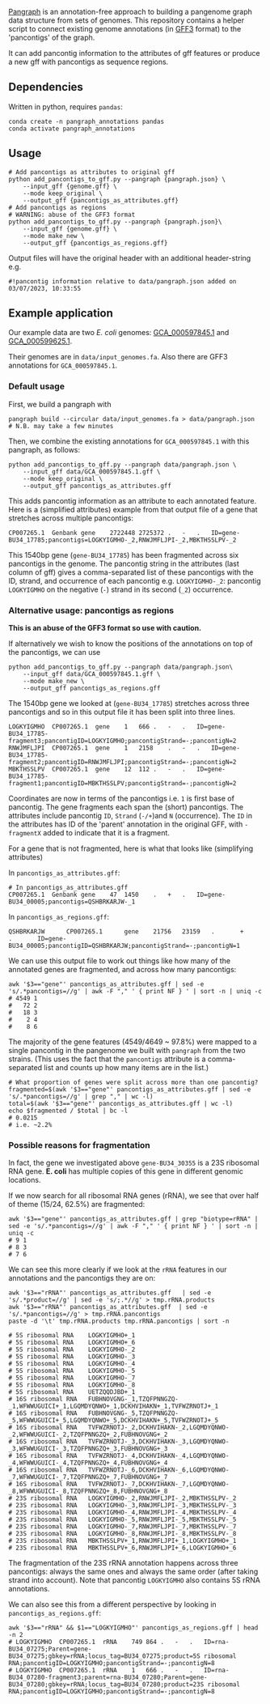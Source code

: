 
[Pangraph](https://github.com/neherlab/pangraph) is an annotation-free approach to building a pangenome graph data structure from sets of genomes. This repository contains a helper script to connect existing genome annotations (in [GFF3](https://www.ensembl.org/info/website/upload/gff3.html) format) to the 'pancontigs' of the graph.

It can add pancontig information to the attributes of gff features or produce a new gff with pancontigs as sequence regions.  

## Dependencies

Written in python, requires `pandas`:

```
conda create -n pangraph_annotations pandas
conda activate pangraph_annotations
```

## Usage

```
# Add pancontigs as attributes to original gff
python add_pancontigs_to_gff.py --pangraph {pangraph.json} \
    --input_gff {genome.gff} \
    --mode keep_original \
    --output_gff {pancontigs_as_attributes.gff}
# Add pancontigs as regions
# WARNING: abuse of the GFF3 format 
python add_pancontigs_to_gff.py --pangraph {pangraph.json}\
    --input_gff {genome.gff} \
    --mode make_new \
    --output_gff {pancontigs_as_regions.gff}
```

Output files will have the original header with an additional header-string e.g.

```
#!pancontig information relative to data/pangraph.json added on 03/07/2023, 10:33:55
```

## Example application

Our example data are two *E. coli* genomes: [GCA_000597845.1](https://ftp.ncbi.nlm.nih.gov/genomes/all/GCA/000/597/845/GCA_000597845.1_ASM59784v1) and [GCA_000599625.1](https://ftp.ncbi.nlm.nih.gov/genomes/all/GCA/000/599/625/GCA_000599625.1_ASM59962v1/). 

Their genomes are in `data/input_genomes.fa`. Also there are GFF3 annotations for `GCA_000597845.1`. 


### Default usage

First, we build a pangraph with

```
pangraph build --circular data/input_genomes.fa > data/pangraph.json
# N.B. may take a few minutes
```

Then, we combine the existing annotations for `GCA_000597845.1` with this pangraph, as follows:

```
python add_pancontigs_to_gff.py --pangraph data/pangraph.json \
    --input_gff data/GCA_000597845.1.gff \
    --mode keep_original \
    --output_gff pancontigs_as_attributes.gff
```

This adds pancontig information as an attribute to each annotated feature. Here is a (simplified attributes) example from that output file of a gene that stretches across multiple pancontigs:

```
CP007265.1  Genbank gene    2722448 2725372 .   -   .   ID=gene-BU34_17785;pancontigs=LOGKYIGMHO-_2,RNWJMFLJPI-_2,MBKTHSSLPV-_2
```

This 1540bp gene (`gene-BU34_17785`) has been fragmented across six pancontigs in the genome. The pancontig string in the attributes (last column of gff) gives a comma-separated list of these pancontigs with the ID, strand, and occurrence of each pancontig e.g. `LOGKYIGMHO-_2`: pancontig `LOGKYIGMHO` on the negative (`-`) strand in its second (`_2`) occurrence. 


### Alternative usage: pancontigs as regions

**This is an abuse of the GFF3 format so use with caution.** 

If alternatively we wish to know the positions of the annotations on top of the pancontigs, we can use

```
python add_pancontigs_to_gff.py --pangraph data/pangraph.json\
    --input_gff data/GCA_000597845.1.gff \
    --mode make_new \
    --output_gff pancontigs_as_regions.gff
```

The 1540bp gene we looked at (`gene-BU34_17785`) stretches across three pancontigs and so in this output file it has been split into three lines. 

```
LOGKYIGMHO  CP007265.1  gene    1   666 .   -   .   ID=gene-BU34_17785-fragment3;pancontigID=LOGKYIGMHO;pancontigStrand=-;pancontigN=2
RNWJMFLJPI  CP007265.1  gene    1   2158    .   -   .   ID=gene-BU34_17785-fragment2;pancontigID=RNWJMFLJPI;pancontigStrand=-;pancontigN=2
MBKTHSSLPV  CP007265.1  gene    12  112 .   -   .   ID=gene-BU34_17785-fragment1;pancontigID=MBKTHSSLPV;pancontigStrand=-;pancontigN=2
```

Coordinates are now in terms of the pancontigs i.e. `1` is first base of pancontig. The gene fragments each span the (short) pancontigs. The attributes include pancontig `ID`, `Strand` (`-/+`)and `N` (occurrence). The `ID` in the attributes has ID of the 'parent' annotation in the original GFF, with `-fragmentX` added to indicate that it is a fragment.

For a gene that is not fragmented, here is what that looks like (simplifying attributes)

In `pancontigs_as_attributes.gff`:

```
# In pancontigs_as_attributes.gff
CP007265.1  Genbank gene    47  1450    .   +   .   ID=gene-BU34_00005;pancontigs=QSHBRKARJW-_1
```

In `pancontigs_as_regions.gff`:

```
QSHBRKARJW      CP007265.1      gene    21756   23159   .       +       .       ID=gene-BU34_00005;pancontigID=QSHBRKARJW;pancontigStrand=-;pancontigN=1

```

We can use this output file to work out things like how many of the annotated genes are fragmented, and across how many pancontigs:

```
awk '$3=="gene"' pancontigs_as_attributes.gff | sed -e 's/.*pancontigs=//g' | awk -F "," ' { print NF } ' | sort -n | uniq -c 
# 4549 1
#   72 2
#   18 3
#    2 4
#    8 6
```

The majority of the gene features (4549/4649 ~ 97.8%) were mapped to a single pancontig in the pangenome we built with `pangraph` from the two strains. (This uses the fact that the `pancontigs` attribute is a comma-separated list and counts up how many items are in the list.)

```
# What proportion of genes were split across more than one pancontig?
fragmented=$(awk '$3=="gene"' pancontigs_as_attributes.gff | sed -e 's/.*pancontigs=//g' | grep "," | wc -l)
total=$(awk '$3=="gene"' pancontigs_as_attributes.gff | wc -l)
echo $fragmented / $total | bc -l
# 0.0215 
# i.e. ~2.2%
```

### Possible reasons for fragmentation

In fact, the gene we investigated above `gene-BU34_30355` is a 23S ribosomal RNA gene. **E. coli** has multiple copies of this gene in different genomic locations.

If we now search for all ribosomal RNA genes (rRNA), we see that over half of theme (15/24, 62.5%) are fragmented:

```
awk '$3=="gene"' pancontigs_as_attributes.gff | grep "biotype=rRNA" | sed -e 's/.*pancontigs=//g' | awk -F "," ' { print NF } ' | sort -n | uniq -c
# 9 1
# 8 3
# 7 6
```

We can see this more clearly if we look at the `rRNA` features in our annotations and the pancontigs they are on:

```
awk '$3=="rRNA"' pancontigs_as_attributes.gff   | sed -e 's/.*product=//g' | sed -e 's/;.*//g' > tmp.rRNA.products
awk '$3=="rRNA"' pancontigs_as_attributes.gff  | sed -e 's/.*pancontigs=//g' > tmp.rRNA.pancontigs
paste -d '\t' tmp.rRNA.products tmp.rRNA.pancontigs | sort -n 

# 5S ribosomal RNA    LOGKYIGMHO+_1
# 5S ribosomal RNA    LOGKYIGMHO+_6
# 5S ribosomal RNA    LOGKYIGMHO-_2
# 5S ribosomal RNA    LOGKYIGMHO-_3
# 5S ribosomal RNA    LOGKYIGMHO-_4
# 5S ribosomal RNA    LOGKYIGMHO-_5
# 5S ribosomal RNA    LOGKYIGMHO-_7
# 5S ribosomal RNA    LOGKYIGMHO-_8
# 5S ribosomal RNA    UETZQQDJBD+_1
# 16S ribosomal RNA   FUBHNOVGNG-_1,TZQFPNNGZQ-_1,WFWWUGUICI+_1,LGQMDYQNWO+_1,DCKHVIHAKN+_1,TVFWZRNOTJ+_1
# 16S ribosomal RNA   FUBHNOVGNG-_5,TZQFPNNGZQ-_5,WFWWUGUICI+_5,LGQMDYQNWO+_5,DCKHVIHAKN+_5,TVFWZRNOTJ+_5
# 16S ribosomal RNA   TVFWZRNOTJ-_2,DCKHVIHAKN-_2,LGQMDYQNWO-_2,WFWWUGUICI-_2,TZQFPNNGZQ+_2,FUBHNOVGNG+_2
# 16S ribosomal RNA   TVFWZRNOTJ-_3,DCKHVIHAKN-_3,LGQMDYQNWO-_3,WFWWUGUICI-_3,TZQFPNNGZQ+_3,FUBHNOVGNG+_3
# 16S ribosomal RNA   TVFWZRNOTJ-_4,DCKHVIHAKN-_4,LGQMDYQNWO-_4,WFWWUGUICI-_4,TZQFPNNGZQ+_4,FUBHNOVGNG+_4
# 16S ribosomal RNA   TVFWZRNOTJ-_6,DCKHVIHAKN-_6,LGQMDYQNWO-_7,WFWWUGUICI-_7,TZQFPNNGZQ+_7,FUBHNOVGNG+_7
# 16S ribosomal RNA   TVFWZRNOTJ-_7,DCKHVIHAKN-_7,LGQMDYQNWO-_8,WFWWUGUICI-_8,TZQFPNNGZQ+_8,FUBHNOVGNG+_8
# 23S ribosomal RNA   LOGKYIGMHO-_2,RNWJMFLJPI-_2,MBKTHSSLPV-_2
# 23S ribosomal RNA   LOGKYIGMHO-_3,RNWJMFLJPI-_3,MBKTHSSLPV-_3
# 23S ribosomal RNA   LOGKYIGMHO-_4,RNWJMFLJPI-_4,MBKTHSSLPV-_4
# 23S ribosomal RNA   LOGKYIGMHO-_5,RNWJMFLJPI-_5,MBKTHSSLPV-_5
# 23S ribosomal RNA   LOGKYIGMHO-_7,RNWJMFLJPI-_7,MBKTHSSLPV-_7
# 23S ribosomal RNA   LOGKYIGMHO-_8,RNWJMFLJPI-_8,MBKTHSSLPV-_8
# 23S ribosomal RNA   MBKTHSSLPV+_1,RNWJMFLJPI+_1,LOGKYIGMHO+_1
# 23S ribosomal RNA   MBKTHSSLPV+_6,RNWJMFLJPI+_6,LOGKYIGMHO+_6

```

The fragmentation of the 23S rRNA annotation happens across three pancontigs: always the same ones and always the same order (after taking strand into account). Note that pancontig `LOGKYIGMHO` also contains 5S rRNA annotations. 

We can also see this from a different perspective by looking in `pancontigs_as_regions.gff`:

```
awk '$3=="rRNA" && $1=="LOGKYIGMHO"' pancontigs_as_regions.gff | head -n 2
# LOGKYIGMHO  CP007265.1  rRNA    749 864 .   -   .   ID=rna-BU34_07275;Parent=gene-BU34_07275;gbkey=rRNA;locus_tag=BU34_07275;product=5S ribosomal RNA;pancontigID=LOGKYIGMHO;pancontigStrand=-;pancontigN=8
# LOGKYIGMHO  CP007265.1  rRNA    1   666 .   -   .   ID=rna-BU34_07280-fragment3;parent=rna-BU34_07280;Parent=gene-BU34_07280;gbkey=rRNA;locus_tag=BU34_07280;product=23S ribosomal RNA;pancontigID=LOGKYIGMHO;pancontigStrand=-;pancontigN=8
``` 
